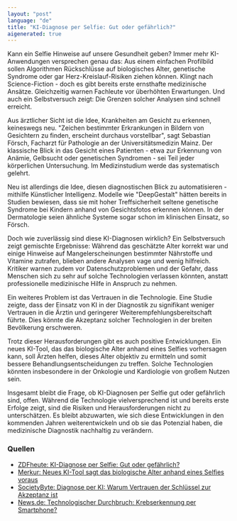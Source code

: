 ```yaml
---
layout: "post"
language: "de"
title: "KI-Diagnose per Selfie: Gut oder gefährlich?"
aigenerated: true
---
```


Kann ein Selfie Hinweise auf unsere Gesundheit geben? Immer mehr KI-Anwendungen versprechen genau das: Aus einem einfachen Profilbild sollen Algorithmen Rückschlüsse auf biologisches Alter, genetische Syndrome oder gar Herz-Kreislauf-Risiken ziehen können. Klingt nach Science-Fiction - doch es gibt bereits erste ernsthafte medizinische Ansätze. Gleichzeitig warnen Fachleute vor überhöhten Erwartungen. Und auch ein Selbstversuch zeigt: Die Grenzen solcher Analysen sind schnell erreicht.

<!--more-->

Aus ärztlicher Sicht ist die Idee, Krankheiten am Gesicht zu erkennen, keineswegs neu. "Zeichen bestimmter Erkrankungen in Bildern von Gesichtern zu finden, erscheint durchaus vorstellbar", sagt Sebastian Försch, Facharzt für Pathologie an der Universitätsmedizin Mainz. Der klassische Blick in das Gesicht eines Patienten - etwa zur Erkennung von Anämie, Gelbsucht oder genetischen Syndromen - sei Teil jeder körperlichen Untersuchung. Im Medizinstudium werde das systematisch gelehrt.

Neu ist allerdings die Idee, diesen diagnostischen Blick zu automatisieren - mithilfe Künstlicher Intelligenz. Modelle wie "DeepGestalt" hätten bereits in Studien bewiesen, dass sie mit hoher Treffsicherheit seltene genetische Syndrome bei Kindern anhand von Gesichtsfotos erkennen können. In der Dermatologie seien ähnliche Systeme sogar schon im klinischen Einsatz, so Försch.

Doch wie zuverlässig sind diese KI-Diagnosen wirklich? Ein Selbstversuch zeigt gemischte Ergebnisse: Während das geschätzte Alter korrekt war und einige Hinweise auf Mangelerscheinungen bestimmter Nährstoffe und Vitamine zutrafen, blieben andere Analysen vage und wenig hilfreich. Kritiker warnen zudem vor Datenschutzproblemen und der Gefahr, dass Menschen sich zu sehr auf solche Technologien verlassen könnten, anstatt professionelle medizinische Hilfe in Anspruch zu nehmen.

Ein weiteres Problem ist das Vertrauen in die Technologie. Eine Studie zeigte, dass der Einsatz von KI in der Diagnostik zu signifikant weniger Vertrauen in die Ärztin und geringerer Weiterempfehlungsbereitschaft führte. Dies könnte die Akzeptanz solcher Technologien in der breiten Bevölkerung erschweren.

Trotz dieser Herausforderungen gibt es auch positive Entwicklungen. Ein neues KI-Tool, das das biologische Alter anhand eines Selfies vorhersagen kann, soll Ärzten helfen, dieses Alter objektiv zu ermitteln und somit bessere Behandlungsentscheidungen zu treffen. Solche Technologien könnten insbesondere in der Onkologie und Kardiologie von großem Nutzen sein.

Insgesamt bleibt die Frage, ob KI-Diagnosen per Selfie gut oder gefährlich sind, offen. Während die Technologie vielversprechend ist und bereits erste Erfolge zeigt, sind die Risiken und Herausforderungen nicht zu unterschätzen. Es bleibt abzuwarten, wie sich diese Entwicklungen in den kommenden Jahren weiterentwickeln und ob sie das Potenzial haben, die medizinische Diagnostik nachhaltig zu verändern.

### Quellen
- [ZDFheute: KI-Diagnose per Selfie: Gut oder gefährlich?](https://www.zdfheute.de/panorama/gesundheitsanalyse-ki-chatgpt-100.html)
- [Merkur: Neues KI-Tool sagt das biologische Alter anhand eines Selfies voraus](https://www.merkur.de/wissen/selfies-voraus-neues-ki-tool-sagt-das-biologische-alter-anhand-eines-zr-93760445.html)
- [SocietyByte: Diagnose per KI: Warum Vertrauen der Schlüssel zur Akzeptanz ist](https://www.societybyte.swiss/2025/06/12/diagnose-per-ki-warum-vertrauen-der-schluessel-zur-akzeptanz-ist/)
- [News.de: Technologischer Durchbruch: Krebserkennung per Smartphone?](https://www.news.de/gesundheit/858739719/aerzte-stehen-kurz-vor-durchbruch-zukunft-der-krebstherapie-greifbar-erkennung-von-krebs-mit-smartphone-aerzte-sind-optimistisch-gestimmt/1/)
